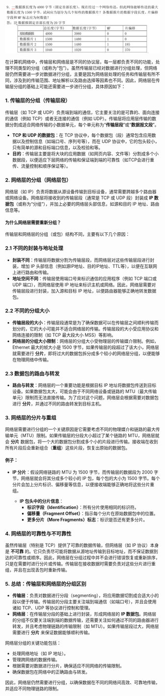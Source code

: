 ![alt text](image-2.png)

在计算机网络中，传输层和网络层是不同的协议层，每一层都负责不同的功能，处理不同类型的分组（或称为“包”）。虽然传输层已经对数据进行分组处理，但网络层仍然需要进一步对数据进行分组，主要是因为网络层处理的任务和传输层有所不同，涉及到的传输范围、地址解析以及路由选择等因素也不同。因此，网络层在传输层分组的基础上可能还需要进一步进行分组，具体原因如下：

### 1. **传输层的分组（传输层段）**
传输层（如 TCP 或 UDP）负责端到端的通信，它主要关注的是可靠的、面向连接的通信（例如 TCP）或者无连接的通信（例如 UDP）。传输层将应用层传输的数据分割成适合网络传输的小数据单元，每个单元称为“**传输层段**”或“**数据报文段**”。

- **TCP 和 UDP 的数据包**：在 TCP 协议中，每个数据包（段）通常包含应用数据以及控制信息（如端口号、序列号等），而在 UDP 协议中，它的包头较小，只有简单的源和目标端口信息，以及校验和等。
- **目的**：传输层主要是将大块的应用数据（如网页内容、文件等）分割成多个小数据段，以便适应下层网络的传输和保证端到端的可靠性（如TCP会进行重传、流量控制和顺序保证等）。

### 2. **网络层的分组（网络层包）**
网络层（如 IP）负责将数据从源设备传输到目标设备，通常需要跨越多个路由器或网络设备。网络层将接收到的传输层段（通常是 TCP 或 UDP 段）封装成 **IP 数据包**（或称为“分组”），并加上必要的网络层头部信息，如源和目的 IP 地址、路由信息等。

#### 为什么网络层需要重新分组？
传输层和网络层的分组（或包）结构不同，主要有以下几个原因：

### 2.1 **不同的封装与地址处理**
- **封装不同**：传输层将数据分割为传输层段，而网络层对这些传输层段进行封装，增加 IP 头部信息（例如源IP地址、目的IP地址、TTL等），以便在互联网上进行路由和传输。
- **地址空间不同**：传输层使用端口号来标识通信的应用程序（例如 TCP 端口或 UDP 端口），而网络层使用 IP 地址来标识主机或网络。因此，网络层需要对传输层段进行封装，加入源和目标 IP 地址，以便路由器能够正确地转发数据包。

### 2.2 **不同的分组大小**
- **传输层段的大小**：传输层段通常是为了确保数据可以在传输层之间顺利传输而划分的，它的大小可能并不适合网络层的传输。传输层段的大小受应用协议和网络连接的限制（如 TCP 最大段大小 MSS）等影响。
- **网络层的分组大小限制**：网络层的分组大小受物理层的传输媒介限制。例如，Ethernet 最大的帧大小是 1500 字节，如果传输层的段超过了该大小，网络层就需要进行 **分片**，即将过大的数据包拆分成多个较小的网络层分组，以便能够在物理网络中传输。

### 2.3 **数据包的路由与转发**
- **路由与转发**：网络层的一个重要功能是根据目标 IP 地址将数据包传送到目标设备。如果数据包太大，可能会由于不同网络设备或链路的 MTU（最大传输单元）限制而无法直接传输。为了应对这个问题，网络层会根据需要对数据包进行 **分片**，并通过不同的路由转发到目标主机。

### 3. **网络层的分片与重组**
网络层需要进行分组的一个关键原因是它需要考虑不同的物理媒介和链路的最大传输单元（MTU）限制。如果传输层的分段大小超过了某个链路的 MTU，网络层就会 **分片** 数据包，将一个大的数据包分割成多个小的片段进行传输。接收端在收到所有片段后会重新组合（**重组**）这些片段，恢复出原始的数据包。

#### 例子：
- **IP 分片**：假设网络链路的 MTU 为 1500 字节，而传输层的数据段为 2000 字节，网络层就会将其分成多个较小的 IP 包，每个包的大小为 1500 字节。每个分片会加上分片标识、偏移量等信息，以便接收端能够正确地将这些分片重组。
  
  - **IP 包头中的分片信息**：
    - **标识字段（Identification）**：所有分片使用相同的标识符。
    - **偏移量（Fragment Offset）**：指示每个分片在原始数据包中的位置。
    - **更多分片（More Fragments）标志**：标识是否还有更多分片。

### 4. **网络层的可靠性与不可靠性**
虽然传输层（特别是 TCP）提供了可靠的数据传输，但网络层（如 IP 协议）本身是 **不可靠** 的。它只负责尽可能将数据从源地址传输到目标地址，而不保证数据到达的可靠性或顺序。因此，网络层在分组过程中并不会进行错误恢复或重新排序，只是在需要时进行分片或传输。传输层在接收数据时需要负责对这些分片进行重组，并且在出现丢包时重新传输。

### 5. **总结：传输层和网络层的分组区别**
- **传输层**：负责对数据进行分段（segmenting），将应用数据切割成合适大小的段以便于传输。传输层的分段主要关注端到端通信（如端口号），并且会使用诸如 TCP、UDP 等协议进行控制和管理。
- **网络层**：在传输层分段的基础上进行封装，形成网络层的 **IP 数据包**。网络层的分组不仅要关注端到端的数据传输，还需要关注如何通过不同的路由器进行转发，并且考虑物理链路的传输限制（如 MTU）。如果传输层段过大，网络层需要进行 **分片** 来保证数据能够顺利传输。

网络层分组的关键功能包括：
- 处理网络地址（如 IP 地址）。
- 管理跨网络的数据传输。
- 根据需要对数据进行分片，确保适应不同网络的传输限制。
- 确保数据包在网络中的正确路由与转发。

因此，网络层仍然需要进行分组，以确保数据在不同的网络间高效、可靠地传输，并适应不同物理链路的限制。